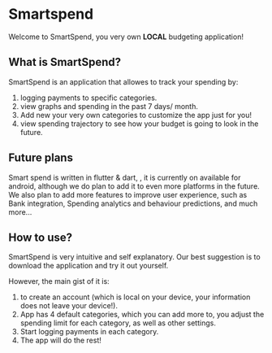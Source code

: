 # Smartspend

Welcome to SmartSpend, you very own **LOCAL** budgeting application!

## What is SmartSpend?

SmartSpend is an application that allowes to track your spending by:
1. logging payments to specific categories.
2. view graphs and spending in the past 7 days/ month.
3. Add new your very own categories to customize the app just for you!
4. view spending trajectory to see how your budget is going to look in the future.


## Future plans

Smart spend is written in flutter & dart, , it is currently on available for android, although we do
plan to add it to even more platforms in the future. We also plan to add more features to improve 
user experience, such as Bank integration, Spending analytics and behaviour predictions, and much more...

## How to use?

SmartSpend is very intuitive and self explanatory. Our best suggestion is to download the application
and try it out yourself. 

However, the main gist of it is: 
1. to create an account (which is local on your device, your information does not leave your device!). 
2. App has 4 default categories, which you can add more to, you adjust the spending limit for each category, as well as other settings.
3. Start logging payments in each category.
4. The app will do the rest!
